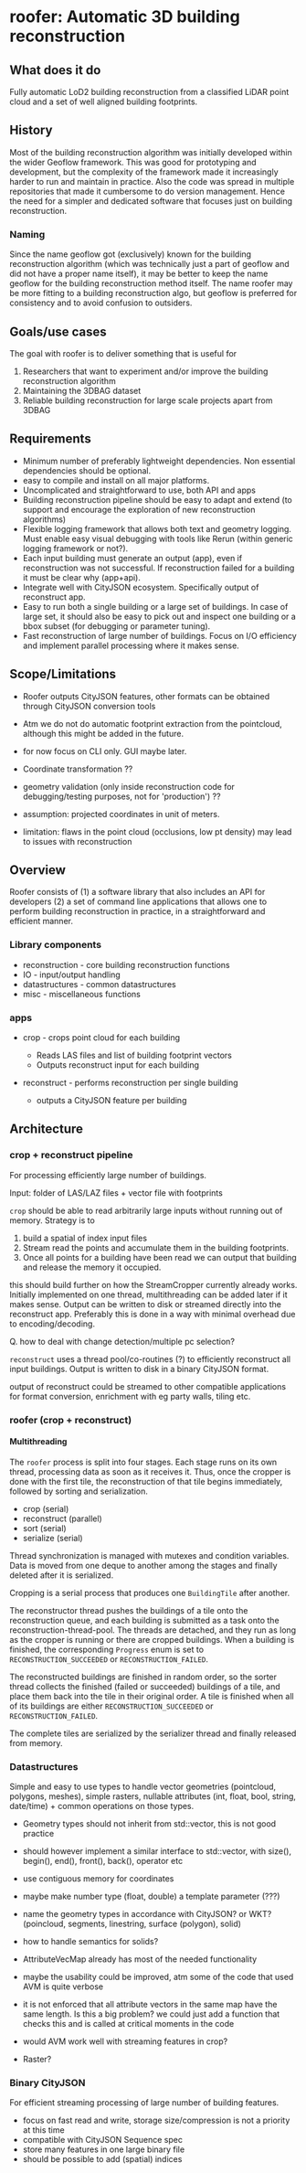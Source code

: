 # roofer: Automatic 3D building reconstruction

## What does it do

Fully automatic LoD2 building reconstruction from a classified LiDAR point cloud and a set of well aligned building footprints.

## History
Most of the building reconstruction algorithm was initially developed within the wider Geoflow framework. This was good for prototyping and development, but the complexity of the framework made it increasingly harder to run and maintain in practice. Also the code was spread in multiple repositories that made it cumbersome to do version management. Hence the need for a simpler and dedicated software that focuses just on building reconstruction.

### Naming
Since the name geoflow got (exclusively) known for the building reconstruction algorithm (which was technically just a part of geoflow and did not have a proper name itself), it may be better to keep the name geoflow for the building reconstruction method itself. The name roofer may be more fitting to a building reconstruction algo, but geoflow is preferred for consistency and to avoid confusion to outsiders.

## Goals/use cases
The goal with roofer is to deliver something that is useful for

1. Researchers that want to experiment and/or improve the building reconstruction algorithm
2. Maintaining the 3DBAG dataset
3. Reliable building reconstruction for large scale projects apart from 3DBAG

## Requirements
* Minimum number of preferably lightweight dependencies. Non essential dependencies should be optional.
* easy to compile and install on all major platforms.
* Uncomplicated and straightforward to use, both API and apps
* Building reconstruction pipeline should be easy to adapt and extend (to support and encourage the exploration of new reconstruction algorithms)
* Flexible logging framework that allows both text and geometry logging. Must enable easy visual debugging with tools like Rerun (within generic logging framework or not?).
* Each input building must generate an output (app), even if reconstruction was not successful. If reconstruction failed for a building it must be clear why (app+api).
* Integrate well with CityJSON ecosystem. Specifically output of reconstruct app.
* Easy to run both a single building or a large set of buildings. In case of large set, it should also be easy to pick out and inspect one building or a bbox subset (for debugging or parameter tuning).
* Fast reconstruction of large number of buildings. Focus on I/O efficiency and implement parallel processing where it makes sense.

## Scope/Limitations
* Roofer outputs CityJSON features, other formats can be obtained through CityJSON conversion tools
* Atm we do not do automatic footprint extraction from the pointcloud, although this might be added in the future.
* for now focus on CLI only. GUI maybe later.
* Coordinate transformation ??
* geometry validation (only inside reconstruction code for debugging/testing purposes, not for 'production') ??

* assumption: projected coordinates in unit of meters.
* limitation: flaws in the point cloud (occlusions, low pt density) may lead to issues with reconstruction

## Overview

Roofer consists of (1) a software library that also includes an API for developers (2) a set of command line applications that allows one to perform building reconstruction in practice, in a straightforward and efficient manner.

### Library components
* reconstruction - core building reconstruction functions
* IO - input/output handling
* datastructures - common datastructures
* misc - miscellaneous functions

### apps

* crop - crops point cloud for each building
  * Reads LAS files and list of building footprint vectors
  * Outputs reconstruct input for each building

* reconstruct - performs reconstruction per single building
  * outputs a CityJSON feature per building

## Architecture

### crop + reconstruct pipeline
For processing efficiently large number of buildings.

Input: folder of LAS/LAZ files + vector file with footprints

`crop` should be able to read arbitrarily large inputs without running out of memory. Strategy is to
1. build a spatial of index input files
2. Stream read the points and accumulate them in the building footprints.
3. Once all points for a building have been read we can output that building and release the memory it occupied.

this should build further on how the StreamCropper currently already works. Initially implemented on one thread, multithreading can be added later if it makes sense. Output can be written to disk or streamed directly into the reconstruct app. Preferably this is done in a way with minimal overhead due to encoding/decoding.

Q. how to deal with change detection/multiple pc selection?

`reconstruct` uses a thread pool/co-routines (?) to efficiently reconstruct all input buildings. Output is written to disk in a binary CityJSON format.

output of reconstruct could be streamed to other compatible applications for format conversion, enrichment with eg party walls, tiling etc.

### roofer (crop + reconstruct)

#### Multithreading

The `roofer` process is split into four stages. Each stage runs on its own thread, processing data as soon as it receives it. Thus, once the cropper is done with the first tile, the reconstruction of that tile begins immediately, followed by sorting and serialization.

- crop (serial)
- reconstruct (parallel)
- sort (serial)
- serialize (serial)

Thread synchronization is managed with mutexes and condition variables.
Data is moved from one deque to another among the stages and finally deleted after it is serialized.

Cropping is a serial process that produces one `BuildingTile` after another.

The reconstructor thread pushes the buildings of a tile onto the reconstruction queue, and each building is submitted as a task onto the reconstruction-thread-pool. The threads are detached, and they run as long as the cropper is running or there are cropped buildings. When a building is finished, the corresponding `Progress` enum is set to `RECONSTRUCTION_SUCCEEDED` or `RECONSTRUCTION_FAILED`.

The reconstructed buildings are finished in random order, so the sorter thread collects the finished (failed or succeeded) buildings of a tile, and place them back into the tile in their original order. A tile is finished when all of its buildings are either `RECONSTRUCTION_SUCCEEDED` or `RECONSTRUCTION_FAILED`.

The complete tiles are serialized by the serializer thread and finally released from memory.

### Datastructures
Simple and easy to use types to handle vector geometries (pointcloud, polygons, meshes), simple rasters, nullable attributes (int, float, bool, string, date/time) + common operations on those types.

* Geometry types should not inherit from std::vector, this is not good practice
* should however implement a similar interface to std::vector, with size(), begin(), end(), front(), back(), operator[]() etc
* use contiguous memory for coordinates
* maybe make number type (float, double) a template parameter (???)
* name the geometry types in accordance with CityJSON? or WKT? (poincloud, segments, linestring, surface (polygon), solid)
* how to handle semantics for solids?

* AttributeVecMap already has most of the needed functionality
* maybe the usability could be improved, atm some of the code that used AVM is quite verbose
* it is not enforced that all attribute vectors in the same map have the same length. Is this a big problem? we could just add a function that checks this and is called at critical moments in the code
* would AVM work well with streaming features in crop?

* Raster?

### Binary CityJSON
For efficient streaming processing of large number of building features.

* focus on fast read and write, storage size/compression is not a priority at this time
* compatible with CityJSON Sequence spec
* store many features in one large binary file
* should be possible to add (spatial) indices
